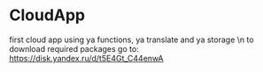 # CloudApp
first cloud app using ya functions, ya translate and ya storage \n
to download required packages go to:
https://disk.yandex.ru/d/t5E4Gt_C44enwA
